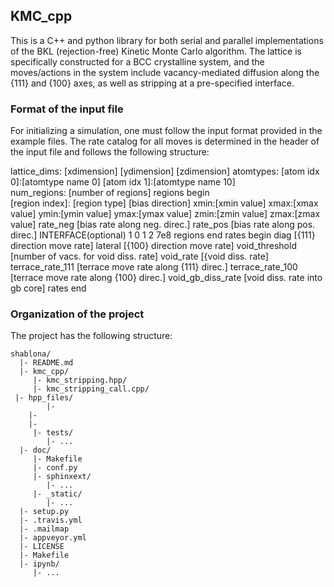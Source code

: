 ## KMC_cpp

This is a C++ and python library for both serial and parallel implementations of the BKL (rejection-free) Kinetic Monte Carlo algorithm. The lattice is specifically constructed for a BCC crystalline system, and the moves/actions in the system include vacancy-mediated diffusion along the {111} and {100} axes, as well as stripping at a pre-specified interface.

### Format of the input file 

For initializing a simulation, one must follow the input format provided in the example files. The rate catalog for all moves is determined in the header of the input file and follows the following structure:

lattice_dims: [xdimension] [ydimension] [zdimension] 
atomtypes: [atom idx 0]:[atomtype name 0] [atom idx 1]:[atomtype name 10]  
num_regions: [number of regions] 
regions begin  
[region index]: [region type] [bias direction] xmin:[xmin value] xmax:[xmax value] ymin:[ymin value] ymax:[ymax value] zmin:[zmin value] zmax:[zmax value] rate_neg [bias rate along neg. direc.] rate_pos [bias rate along pos. direc.] INTERFACE(optional) 1 0 1 2 7e8
regions end
rates begin
diag [{111} direction move rate] lateral [{100} direction move rate] void_threshold [number of vacs. for void diss. rate] void_rate [{void diss. rate] 
terrace_rate_111 [terrace move rate along {111} direc.] terrace_rate_100 [terrace move rate along {100} direc.] void_gb_diss_rate [void diss. rate into gb core]
rates end

### Organization of the project

The project has the following structure:

    shablona/
      |- README.md
      |- kmc_cpp/
         |- kmc_stripping.hpp/
         |- kmc_stripping_call.cpp/
	 |- hpp_files/
            |- 
	    |- 
	    |- 
         |- tests/
            |- ...
      |- doc/
         |- Makefile
         |- conf.py
         |- sphinxext/
            |- ...
         |- _static/
            |- ...
      |- setup.py
      |- .travis.yml
      |- .mailmap
      |- appveyor.yml
      |- LICENSE
      |- Makefile
      |- ipynb/
         |- ...

